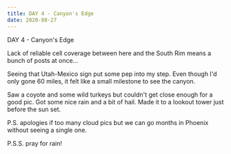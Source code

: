 ```yaml
---
title: DAY 4 - Canyon's Edge
date: 2020-08-27
---
```

DAY 4 - Canyon's Edge

Lack of reliable cell coverage between here and the South Rim means a bunch of posts at once...

Seeing that Utah-Mexico sign put some pep into my step. Even though I'd only gone 60 miles, it felt like a small milestone to see the canyon. 

Saw a coyote and some wild turkeys but couldn't get close enough for a good pic. Got some nice rain and a bit of hail. Made it to a lookout tower just before the sun set.

P.S. apologies if too many cloud pics but we can go months in Phoenix without seeing a single one.

P.S.S. pray for rain!